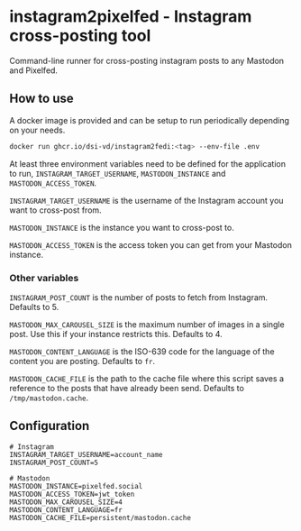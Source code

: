 # instagram2pixelfed - Instagram cross-posting tool

Command-line runner for cross-posting instagram posts to any Mastodon and Pixelfed.

## How to use

A docker image is provided and can be setup to run periodically depending on your needs.

```bash
docker run ghcr.io/dsi-vd/instagram2fedi:<tag> --env-file .env
```

At least three environment variables need to be defined for the application to run,
`INSTAGRAM_TARGET_USERNAME`, `MASTODON_INSTANCE` and `MASTODON_ACCESS_TOKEN`.

`INSTAGRAM_TARGET_USERNAME` is the username of the Instagram account you want to cross-post from.

`MASTODON_INSTANCE` is the instance you want to cross-post to.

`MASTODON_ACCESS_TOKEN` is the access token you can get from your Mastodon instance.

### Other variables

`INSTAGRAM_POST_COUNT` is the number of posts to fetch from Instagram. Defaults to 5.

`MASTODON_MAX_CAROUSEL_SIZE` is the maximum number of images in a single post.
Use this if your instance restricts this. Defaults to 4.

`MASTODON_CONTENT_LANGUAGE` is the ISO-639 code for the language of the content
you are posting. Defaults to `fr`.

`MASTODON_CACHE_FILE` is the path to the cache file where this script saves a reference 
to the posts that have already been send. Defaults to `/tmp/mastodon.cache`.

## Configuration

```dotenv
# Instagram
INSTAGRAM_TARGET_USERNAME=account_name
INSTAGRAM_POST_COUNT=5

# Mastodon
MASTODON_INSTANCE=pixelfed.social
MASTODON_ACCESS_TOKEN=jwt_token
MASTODON_MAX_CAROUSEL_SIZE=4
MASTODON_CONTENT_LANGUAGE=fr
MASTODON_CACHE_FILE=persistent/mastodon.cache
```
